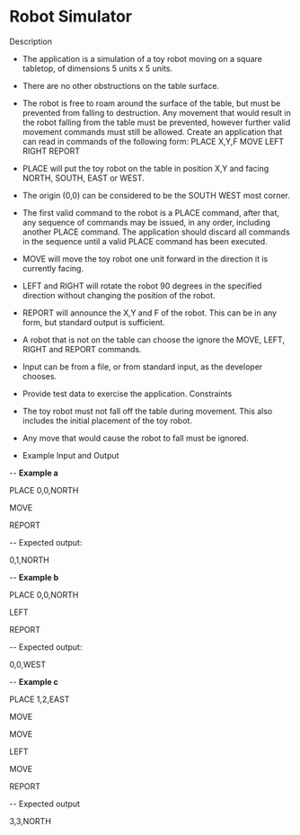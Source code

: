 # Robot Simulator


Description
- The application is a simulation of a toy robot moving on a square tabletop, of
dimensions 5 units x 5 units.
- There are no other obstructions on the table surface.
- The robot is free to roam around the surface of the table, but must be
prevented from falling to destruction. Any movement that would result in the
robot falling from the table must be prevented, however further valid
movement commands must still be allowed.
Create an application that can read in commands of the following form:
PLACE X,Y,F
MOVE
LEFT
RIGHT
REPORT

- PLACE will put the toy robot on the table in position X,Y and facing NORTH,
SOUTH, EAST or WEST.
- The origin (0,0) can be considered to be the SOUTH WEST most corner.
- The first valid command to the robot is a PLACE command, after that, any
sequence of commands may be issued, in any order, including another
PLACE command. The application should discard all commands in the
sequence until a valid PLACE command has been executed.
- MOVE will move the toy robot one unit forward in the direction it is currently
facing.
- LEFT and RIGHT will rotate the robot 90 degrees in the specified direction
without changing the position of the robot.
- REPORT will announce the X,Y and F of the robot. This can be in any form,
but standard output is sufficient.
- A robot that is not on the table can choose the ignore the MOVE, LEFT,
RIGHT and REPORT commands.
- Input can be from a file, or from standard input, as the developer chooses.
- Provide test data to exercise the application.
Constraints

- The toy robot must not fall off the table during movement. This also includes
the initial placement of the toy robot.
- Any move that would cause the robot to fall must be ignored.
- Example Input and Output

-- **Example a**

PLACE 0,0,NORTH

MOVE

REPORT


-- Expected output:

0,1,NORTH

-- **Example b**

PLACE 0,0,NORTH

LEFT

REPORT


-- Expected output:

0,0,WEST

-- **Example c**

PLACE 1,2,EAST

MOVE

MOVE

LEFT

MOVE

REPORT

-- Expected output

3,3,NORTH
